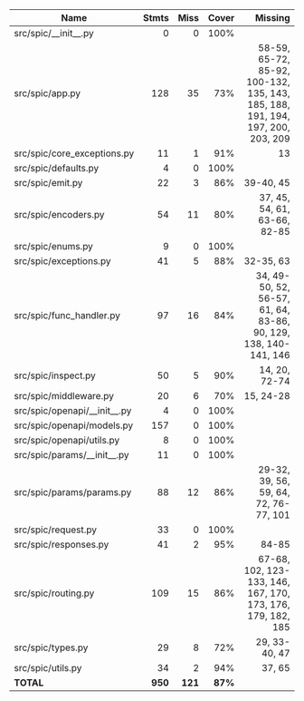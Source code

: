| Name                             |   Stmts |    Miss |   Cover |                                                                        Missing |
| -------------------------------- | ------: | ------: | ------: | -----------------------------------------------------------------------------: |
| src/spic/\_\_init\_\_.py         |       0 |       0 |    100% |                                                                                |
| src/spic/app.py                  |     128 |      35 |     73% | 58-59, 65-72, 85-92, 100-132, 135, 143, 185, 188, 191, 194, 197, 200, 203, 209 |
| src/spic/core_exceptions.py      |      11 |       1 |     91% |                                                                             13 |
| src/spic/defaults.py             |       4 |       0 |    100% |                                                                                |
| src/spic/emit.py                 |      22 |       3 |     86% |                                                                      39-40, 45 |
| src/spic/encoders.py             |      54 |      11 |     80% |                                                   37, 45, 54, 61, 63-66, 82-85 |
| src/spic/enums.py                |       9 |       0 |    100% |                                                                                |
| src/spic/exceptions.py           |      41 |       5 |     88% |                                                                      32-35, 63 |
| src/spic/func_handler.py         |      97 |      16 |     84% |                34, 49-50, 52, 56-57, 61, 64, 83-86, 90, 129, 138, 140-141, 146 |
| src/spic/inspect.py              |      50 |       5 |     90% |                                                                  14, 20, 72-74 |
| src/spic/middleware.py           |      20 |       6 |     70% |                                                                      15, 24-28 |
| src/spic/openapi/\_\_init\_\_.py |       4 |       0 |    100% |                                                                                |
| src/spic/openapi/models.py       |     157 |       0 |    100% |                                                                                |
| src/spic/openapi/utils.py        |       8 |       0 |    100% |                                                                                |
| src/spic/params/\_\_init\_\_.py  |      11 |       0 |    100% |                                                                                |
| src/spic/params/params.py        |      88 |      12 |     86% |                                          29-32, 39, 56, 59, 64, 72, 76-77, 101 |
| src/spic/request.py              |      33 |       0 |    100% |                                                                                |
| src/spic/responses.py            |      41 |       2 |     95% |                                                                          84-85 |
| src/spic/routing.py              |     109 |      15 |     86% |                    67-68, 102, 123-133, 146, 167, 170, 173, 176, 179, 182, 185 |
| src/spic/types.py                |      29 |       8 |     72% |                                                                  29, 33-40, 47 |
| src/spic/utils.py                |      34 |       2 |     94% |                                                                         37, 65 |
| **TOTAL**                        | **950** | **121** | **87%** |                                                                                |
